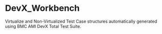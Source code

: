 # DevX_Workbench

Virtualize and Non-Virtualized Test Case structures automatically generated using BMC AMI DevX Total Test Suite.
